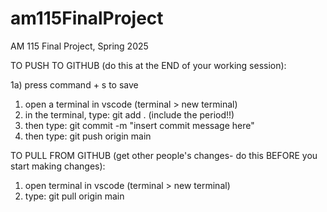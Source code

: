 # am115FinalProject
AM 115 Final Project, Spring 2025


TO PUSH TO GITHUB (do this at the END of your working session): 

1a) press command + s to save 
1) open a terminal in vscode (terminal > new terminal)
2) in the terminal, type: git add . (include the period!!)
3) then type: git commit -m "insert commit message here" 
4) then type: git push origin main 

TO PULL FROM GITHUB (get other people's changes- do this BEFORE you start making changes): 
1) open terminal in vscode (terminal > new terminal) 
2) type: git pull origin main 